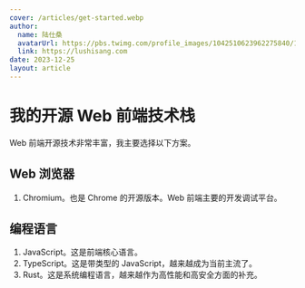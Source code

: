 ```yaml
---
cover: /articles/get-started.webp
author:
  name: 陆仕桑
  avatarUrl: https://pbs.twimg.com/profile_images/1042510623962275840/1Iw_Mvud_400x400.jpg
  link: https://lushisang.com
date: 2023-12-25
layout: article
---
```


# 我的开源 Web 前端技术栈

Web 前端开源技术非常丰富，我主要选择以下方案。

## Web 浏览器

1. Chromium。也是 Chrome 的开源版本。Web 前端主要的开发调试平台。


## 编程语言

1. JavaScript。这是前端核心语言。
2. TypeScript。这是带类型的 JavaScript，越来越成为当前主流了。
3. Rust。这是系统编程语言，越来越作为高性能和高安全方面的补充。

## 

